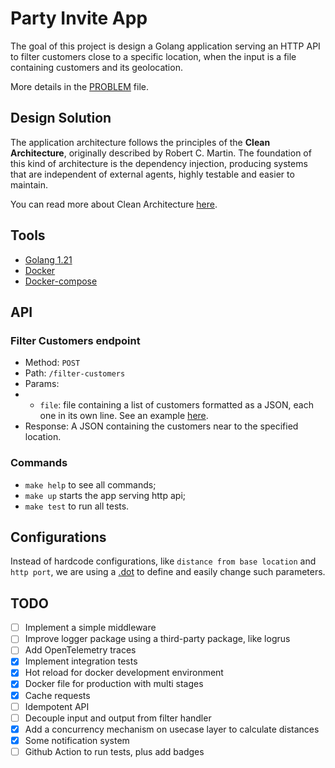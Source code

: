 # Party Invite App

The goal of this project is design a Golang application serving an HTTP API to filter customers close to a specific location, when the input is a file containing customers and its geolocation.

More details in the [PROBLEM](PROBLEM.md) file.

## Design Solution

The application architecture follows the principles of the **Clean Architecture**, originally described by Robert C. Martin. The foundation of this kind of architecture is the dependency injection, producing systems that are independent of external agents, highly testable and easier to maintain.

You can read more about Clean Architecture [here](https://blog.cleancoder.com/uncle-bob/2012/08/13/the-clean-architecture.html).

## Tools

- [Golang 1.21](https://go.dev/)
- [Docker](https://www.docker.com/)
- [Docker-compose](https://docs.docker.com/compose/)

## API

### Filter Customers endpoint

- Method: `POST`
- Path: `/filter-customers`
- Params:
- - `file`: file containing a list of customers formatted as a JSON, each one in its own line. See an example [here](./Data/customers.txt).
- Response: A JSON containing the customers near to the specified location.

### Commands

- `make help` to see all commands;
- `make up` starts the app serving http api;
- `make test` to run all tests.

## Configurations

Instead of hardcode configurations, like `distance from base location` and `http port`, we are using a [.dot](./app.env) to define and easily change such parameters.

## TODO

- [ ] Implement a simple middleware
- [ ] Improve logger package using a third-party package, like logrus
- [ ] Add OpenTelemetry traces
- [x] Implement integration tests
- [x] Hot reload for docker development environment
- [x] Docker file for production with multi stages
- [x] Cache requests
- [ ] Idempotent API
- [ ] Decouple input and output from filter handler
- [x] Add a concurrency mechanism on usecase layer to calculate distances 
- [x] Some notification system
- [ ] Github Action to run tests, plus add badges